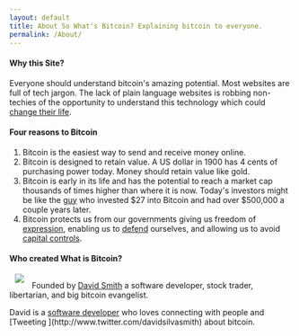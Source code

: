 ```yaml
---
layout: default
title: About So What's Bitcoin? Explaining bitcoin to everyone.
permalink: /About/
---
```

#### Why this Site?
Everyone should understand bitcoin's amazing potential. Most websites are full of tech jargon. The lack of plain language websites is robbing non-techies of the opportunity to understand this technology which could [change their life](http://www.businessinsider.com/man-buys-bitcoin-forgets-about-it-remembers-finds-a-fortune-2013-10).

#### Four reasons to <i class="fa fa-heart"></i> Bitcoin
1. Bitcoin is the easiest way to send and receive money online.
2. Bitcoin is designed to retain value. A US dollar in 1900 has 4 cents of purchasing power today. Money should retain value like gold.
3. Bitcoin is early in its life and has the potential to reach a market cap thousands of times higher than where it is now. Today's investors might be like the [guy](http://www.businessinsider.com/man-buys-bitcoin-forgets-about-it-remembers-finds-a-fortune-2013-10) who invested $27 into Bitcoin and had over $500,000 a couple years later.
4. Bitcoin protects us from our governments giving us freedom of [expression](http://www.forbes.com/sites/jonmatonis/2012/08/20/wikileaks-bypasses-financial-blockade-with-bitcoin/), enabling us to [defend](http://www.forbes.com/sites/jonmatonis/2012/07/12/kim-dotcoms-pretrial-legal-funds-would-be-safe-with-bitcoin/) ourselves, and allowing us to avoid [capital controls](http://forexmagnates.com/bitcoins-soar-in-value-in-argentina-due-to-capital-control-laws-bitcoin-meetup-held-in-nations-capital/).


#### Who created What is Bitcoin?

<p>
    <a href="http://www.davidsilvasmith.com"><img src="http://www.gravatar.com/avatar/38c982e6a1d3ae992a40887a59748cdb?s=150" style="margin: 0px 10px 10px 10px" class="pull-left photo img-responsive img-thumbnail"></a>
    Founded by <a href="http://www.davidsilvasmith.com">David Smith</a> a software developer, stock trader, libertarian, and big bitcoin evangelist.
</p>
David is a <a href="http://stackoverflow.com/users/46076/" target="_blank" title="Opens in a new window">software developer</a> who loves connecting with people and [Tweeting ](http://www.twitter.com/davidsilvasmith) about bitcoin.

<p class="clearfix"> </p>
